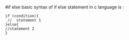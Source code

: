#if else 
basic syntax of if else statement in c language is :
~~~
if (condition){
 //  statement 1
}else{
//statement 2
}
~~~

